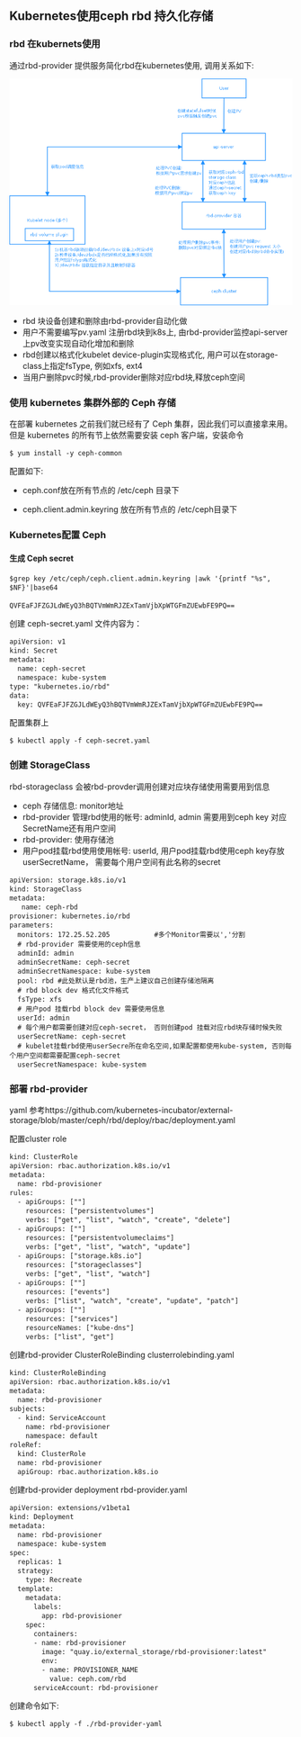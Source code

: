 ## Kubernetes使用ceph rbd 持久化存储

### rbd 在kubernets使用

  通过rbd-provider 提供服务简化rbd在kubernetes使用, 调用关系如下:

![](img/rbd-provider.png)


- rbd 块设备创建和删除由rbd-provider自动化做
- 用户不需要编写pv.yaml 注册rbd块到k8s上, 由rbd-provider监控api-server上pv改变实现自动化增加和删除
- rbd创建以格式化kubelet device-plugin实现格式化, 用户可以在storage-class上指定fsType, 例如xfs, ext4
- 当用户删除pvc时候,rbd-provider删除对应rbd块,释放ceph空间

### 使用 kubernetes 集群外部的 Ceph 存储

在部署 kubernetes 之前我们就已经有了 Ceph 集群，因此我们可以直接拿来用。但是 kubernetes 的所有节上依然需要安装 ceph 客户端，安装命令
```
$ yum install -y ceph-common
``` 

配置如下:
- ceph.conf放在所有节点的 /etc/ceph 目录下

- ceph.client.admin.keyring 放在所有节点的 /etc/ceph目录下

### Kubernetes配置 Ceph

#### 生成 Ceph secret

```
$grep key /etc/ceph/ceph.client.admin.keyring |awk '{printf "%s", $NF}'|base64

QVFEaFJFZGJLdWEyQ3hBQTVmWmRJZExTamVjbXpWTGFmZUEwbFE9PQ==
```

创建 ceph-secret.yaml 文件内容为：
```
apiVersion: v1
kind: Secret
metadata:
  name: ceph-secret
  namespace: kube-system
type: "kubernetes.io/rbd"  
data:
  key: QVFEaFJFZGJLdWEyQ3hBQTVmWmRJZExTamVjbXpWTGFmZUEwbFE9PQ==
```

配置集群上
```
$ kubectl apply -f ceph-secret.yaml
```

### 创建 StorageClass

rbd-storageclass 会被rbd-provder调用创建对应块存储使用需要用到信息

- ceph 存储信息: monitor地址
- rbd-provider 管理rbd使用的帐号: adminId, admin 需要用到ceph key 对应SecretName还有用户空间
- rbd-provider: 使用存储池
- 用户pod挂载rbd使用使用帐号: userId, 用户pod挂载rbd使用ceph key存放userSecretName， 需要每个用户空间有此名称的secret

```
apiVersion: storage.k8s.io/v1
kind: StorageClass
metadata:
   name: ceph-rbd
provisioner: kubernetes.io/rbd
parameters: 
  monitors: 172.25.52.205           #多个Monitor需要以','分割
  # rbd-provider 需要使用的ceph信息
  adminId: admin
  adminSecretName: ceph-secret
  adminSecretNamespace: kube-system
  pool: rbd #此处默认是rbd池，生产上建议自己创建存储池隔离
  # rbd block dev 格式化文件格式
  fsType: xfs
  # 用户pod 挂载rbd block dev 需要使用信息 
  userId: admin
  # 每个用户都需要创建对应ceph-secret， 否则创建pod 挂载对应rbd块存储时候失败 
  userSecretName: ceph-secret
  # kubelet挂载rbd使用userSecre所在命名空间,如果配置都使用kube-system, 否则每个用户空间都需要配置ceph-secret
  userSecretNamespace: kube-system
```

### 部署 rbd-provider

yaml 参考https://github.com/kubernetes-incubator/external-storage/blob/master/ceph/rbd/deploy/rbac/deployment.yaml

配置cluster role
```
kind: ClusterRole
apiVersion: rbac.authorization.k8s.io/v1
metadata:
  name: rbd-provisioner
rules:
  - apiGroups: [""]
    resources: ["persistentvolumes"]
    verbs: ["get", "list", "watch", "create", "delete"]
  - apiGroups: [""]
    resources: ["persistentvolumeclaims"]
    verbs: ["get", "list", "watch", "update"]
  - apiGroups: ["storage.k8s.io"]
    resources: ["storageclasses"]
    verbs: ["get", "list", "watch"]
  - apiGroups: [""]
    resources: ["events"]
    verbs: ["list", "watch", "create", "update", "patch"]
  - apiGroups: [""]
    resources: ["services"]
    resourceNames: ["kube-dns"]
    verbs: ["list", "get"]
```

创建rbd-provider ClusterRoleBinding clusterrolebinding.yaml 
```
kind: ClusterRoleBinding
apiVersion: rbac.authorization.k8s.io/v1
metadata:
  name: rbd-provisioner
subjects:
  - kind: ServiceAccount
    name: rbd-provisioner
    namespace: default
roleRef:
  kind: ClusterRole
  name: rbd-provisioner
  apiGroup: rbac.authorization.k8s.io
```

创建rbd-provider deployment  rbd-provider.yaml
```
apiVersion: extensions/v1beta1
kind: Deployment
metadata:
  name: rbd-provisioner
  namespace: kube-system
spec:
  replicas: 1
  strategy:
    type: Recreate
  template:
    metadata:
      labels:
        app: rbd-provisioner
    spec:
      containers:
      - name: rbd-provisioner
        image: "quay.io/external_storage/rbd-provisioner:latest"
        env:
        - name: PROVISIONER_NAME
          value: ceph.com/rbd
      serviceAccount: rbd-provisioner
```

创建命令如下:

```
$ kubectl apply -f ./rbd-provider-yaml 
```
